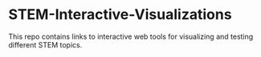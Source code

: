 # STEM-Interactive-Visualizations
This repo contains links to interactive web tools for visualizing and testing different STEM topics. 
